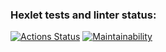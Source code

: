 ### Hexlet tests and linter status:
[![Actions Status](https://github.com/thealeksander/frontend-project-11/workflows/hexlet-check/badge.svg)](https://github.com/thealeksander/frontend-project-11/actions)
[![Maintainability](https://api.codeclimate.com/v1/badges/7b88c7f2b9e5ef757d13/maintainability)](https://codeclimate.com/github/thealeksander/frontend-project-11/maintainability)